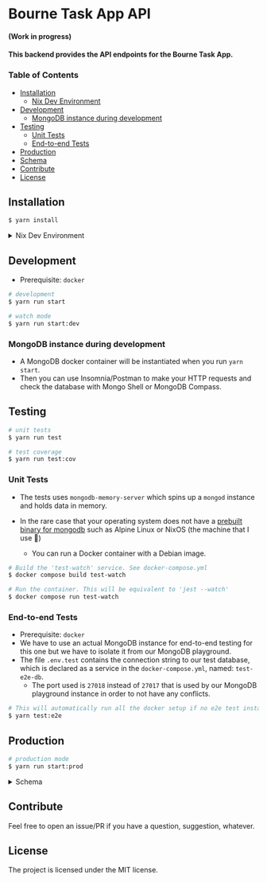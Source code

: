# Bourne Task App API

#### (Work in progress)
#### This backend provides the API endpoints for the Bourne Task App.

### Table of Contents

- [Installation](#installation)
  - [Nix Dev Environment](#nix-dev-environment)
- [Development](#development)
  - [MongoDB instance during development](#mongodb-instance-during-development)
- [Testing](#testing)
  - [Unit Tests](#unit-tests)
  - [End-to-end Tests](#end-to-end-tests)
- [Production](#production)
- [Schema](#schema)
- [Contribute](#contribute)
- [License](#license)

## Installation <a name="installation"></a>

```bash
$ yarn install
```

<details>
<summary>Nix Dev Environment </summary>

### Nix Dev Environment <a name="nix-dev-environment"></a>

- The development environment on my local machine is set up using a declarative approach with the help of a `flake.nix` file. It provides an isolated environment that includes the necessary packages like `nest-cli` and `docker`.

  - If you use Nix and enabled flake experimental features: you can just run:

```bash
# This will install packages such as nodejs, yarn, etc and run `yarn install`
$ nix develop
```

- You can also enable `direnv` in order to [automatically enter the environment](https://devenv.sh/automatic-shell-activation/#using-direnv) without running `nix develop` all the time

- If you want this type of workflow, checkout [devenv.sh](https://devenv.sh/getting-started/)

      - In this context, the presence of `devenv.nix` is not required as the configuration expression is already declared as a module within the `flake.nix` file.

  </details>

## Development <a name="development"></a>

- Prerequisite: `docker`

```bash
# development
$ yarn run start

# watch mode
$ yarn run start:dev
```
### MongoDB instance during development <a name="mongodb-instance-during-development"></a>

- A MongoDB docker container will be instantiated when you run `yarn start`.
- Then you can use Insomnia/Postman to make your HTTP requests and check the database with Mongo Shell or MongoDB Compass.

## Testing <a name="testing"></a>

```bash
# unit tests
$ yarn run test

# test coverage
$ yarn run test:cov
```

### Unit Tests <a name="unit-tests"></a>

- The tests uses `mongodb-memory-server` which spins up a `mongod` instance and holds data in memory.

- In the rare case that your operating system does not have a [prebuilt binary for mongodb](https://nodkz.github.io/mongodb-memory-server/docs/guides/supported-systems/) such as Alpine Linux or NixOS (the machine that I use 💪)

  - You can run a Docker container with a Debian image.

```bash
# Build the 'test-watch' service. See docker-compose.yml
$ docker compose build test-watch

# Run the container. This will be equivalent to 'jest --watch'
$ docker compose run test-watch
```

### End-to-end Tests <a name="end-to-end-tests"></a>

- Prerequisite: `docker`
- We have to use an actual MongoDB instance for end-to-end testing for this one but we have to isolate it from our MongoDB playground.
- The file `.env.test` contains the connection string to our test database, which is declared as a service in the `docker-compose.yml`, named: `test-e2e-db`.
    - The port used is `27018` instead of `27017` that is used by our MongoDB playground instance in order to not have any conflicts.

```bash
# This will automatically run all the docker setup if no e2e test instance of mongodb is running
$ yarn test:e2e
```

## Production <a name="production"></a>

```bash
# production mode
$ yarn run start:prod
```

<details>
<summary>Schema</summary>

## Schema <a name="schema"></a> 

- This ER diagram represents the relationships between the object models in the context of a collaborative task application. 
- The diagram showcases the relationships between entities using standard ER notation, but it's important to note that the actual implementation is based on a document-based model (such as MongoDB) rather than a traditional relational database.

```mermaid
erDiagram
    PROJECT ||--o{ TASK: contains
    PROJECT {
        ObjectId id PK
        string title
        string description
        ObjectId ownerId FK
        ObjectId[] collaboratorId FK
        ObjectId[] taskId FK
    }
    USER ||--o{ OWNER: is
    USER ||--o{ COLLABORATOR: is
    USER {
        ObjectId id PK
        string email
        string password
        string refresh_token
        ObjectId[] projectOwnedId FK
        ObjectId[] projectCollaboratedId FK
    }
    TASK }|..o{ USER: assigns
    TASK {
        ObjectId id PK
        string title
        string content
        ObjectId projectContainerId FK
        ObjectId[] userAssignedId FK
    }
    OWNER }|--|| PROJECT: owns
    OWNER {
        ObjectId ownerId PK, FK
        ObjectId[] projectOwnedId PK, FK
    }
    COLLABORATOR }o--o{ PROJECT: collaborates
    COLLABORATOR {
        ObjectId collaboratorId PK, FK
        ObjectId[] projectCollaboratedId PK, FK
    }
```

- How to read:
    - Key entities include PROJECT, USER, and TASK, each having their own set of attributes and relationships.
    - The PROJECT entity has a one-to-many relationship with TASK, indicating that a project can contain zero to many tasks.
    - The PROJECT entity has exactly one owner and zero to many collaborators.
    - The USER entity is connected to both OWNER and COLLABORATOR entities, representing the ownership and collaboration relationships with projects. OWNER and COLLABORATOR are relationship entities/tables and do not exist as a separate document in the database. However, they exist in the diagram as demonstration to the relationships between USER and PROJECT.
    - TASK is associated with USER through a many-to-many relationship, indicating that tasks can be assigned to zero to many project members (owner and collaborators).
    - The diagram highlights the ownership aspect by showing that an OWNER can own multiple projects.
    - Additionally, the diagram reflects the collaboration aspect by demonstrating that a COLLABORATOR can collaborate on multiple projects.
    - The relationships between entities are established through references using ObjectIds, facilitating the linkage between related documents in the document-based model.

</details>

## Contribute <a name="contribute"></a>

Feel free to open an issue/PR if you have a question, suggestion, whatever.

## License <a name="license"></a>

The project is licensed under the MIT license.
